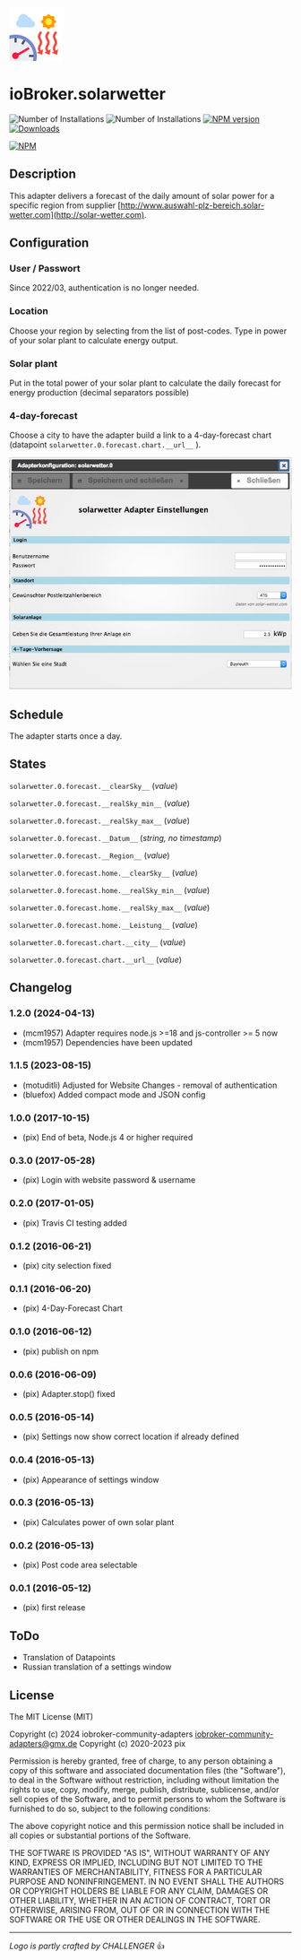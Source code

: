 ![Logo](admin/solarwetter.png)
# ioBroker.solarwetter

![Number of Installations](http://iobroker.live/badges/solarwetter-installed.svg) ![Number of Installations](http://iobroker.live/badges/solarwetter-stable.svg) [![NPM version](http://img.shields.io/npm/v/iobroker.solarwetter.svg)](https://www.npmjs.com/package/iobroker.solarwetter)
[![Downloads](https://img.shields.io/npm/dm/iobroker.solarwetter.svg)](https://www.npmjs.com/package/iobroker.solarwetter)

[![NPM](https://nodei.co/npm/iobroker.solarwetter.png?downloads=true)](https://nodei.co/npm/iobroker.solarwetter/)

## Description
This adapter delivers a forecast of the daily amount of solar power for a specific region from supplier [http://www.auswahl-plz-bereich.solar-wetter.com](http://solar-wetter.com). 

## Configuration
### User / Passwort
Since 2022/03, authentication is no longer needed.

### Location
Choose your region by selecting from the list of post-codes.
Type in power of your solar plant to calculate energy output.

### Solar plant
Put in the total power of your solar plant to calculate the daily forecast for energy production (decimal separators possible)

### 4-day-forecast
Choose a city to have the adapter build a link to a 4-day-forecast chart (datapoint `solarwetter.0.forecast.chart.__url__` ).

![alt text](img/solarwetterSettingScreenshot.jpg "Screenshot Settings")

## Schedule
The adapter starts once a day.

## States

`solarwetter.0.forecast.__clearSky__` (*value*)

`solarwetter.0.forecast.__realSky_min__` (*value*)

`solarwetter.0.forecast.__realSky_max__` (*value*)

`solarwetter.0.forecast.__Datum__`  (*string, no timestamp*)

`solarwetter.0.forecast.__Region__` (*value*)

`solarwetter.0.forecast.home.__clearSky__` (*value*)

`solarwetter.0.forecast.home.__realSky_min__` (*value*)

`solarwetter.0.forecast.home.__realSky_max__` (*value*)

`solarwetter.0.forecast.home.__Leistung__` (*value*)

`solarwetter.0.forecast.chart.__city__` (*value*)

`solarwetter.0.forecast.chart.__url__` (*value*)

## Changelog
<!--
    Placeholder for the next version (at the beginning of the line):
    ### **WORK IN PROGRESS**
-->
### 1.2.0 (2024-04-13)
* (mcm1957) Adapter requires node.js >=18 and js-controller >= 5 now
* (mcm1957) Dependencies have been updated

### 1.1.5 (2023-08-15)
* (motuditli) Adjusted for Website Changes - removal of authentication
* (bluefox) Added compact mode and JSON config

### 1.0.0 (2017-10-15)
* (pix) End of beta, Node.js 4 or higher required

### 0.3.0 (2017-05-28)
* (pix) Login with website password & username

### 0.2.0 (2017-01-05)
* (pix) Travis CI testing added

### 0.1.2 (2016-06-21)
* (pix) city selection fixed

### 0.1.1 (2016-06-20)
* (pix) 4-Day-Forecast Chart

### 0.1.0 (2016-06-12)
* (pix) publish on npm

### 0.0.6 (2016-06-09)
* (pix) Adapter.stop() fixed

### 0.0.5 (2016-05-14)
* (pix) Settings now show correct location if already defined

### 0.0.4 (2016-05-13)
* (pix) Appearance of settings window

### 0.0.3 (2016-05-13)
* (pix) Calculates power of own solar plant

### 0.0.2 (2016-05-13)
* (pix) Post code area selectable

### 0.0.1 (2016-05-12)
* (pix) first release

## ToDo
* Translation of Datapoints
* Russian translation of a settings window

## License

The MIT License (MIT)

Copyright (c) 2024 iobroker-community-adapters <iobroker-community-adapters@gmx.de>
Copyright (c) 2020-2023 pix

Permission is hereby granted, free of charge, to any person obtaining a copy
of this software and associated documentation files (the "Software"), to deal
in the Software without restriction, including without limitation the rights
to use, copy, modify, merge, publish, distribute, sublicense, and/or sell
copies of the Software, and to permit persons to whom the Software is
furnished to do so, subject to the following conditions:

The above copyright notice and this permission notice shall be included in all
copies or substantial portions of the Software.

THE SOFTWARE IS PROVIDED "AS IS", WITHOUT WARRANTY OF ANY KIND, EXPRESS OR
IMPLIED, INCLUDING BUT NOT LIMITED TO THE WARRANTIES OF MERCHANTABILITY,
FITNESS FOR A PARTICULAR PURPOSE AND NONINFRINGEMENT. IN NO EVENT SHALL THE
AUTHORS OR COPYRIGHT HOLDERS BE LIABLE FOR ANY CLAIM, DAMAGES OR OTHER
LIABILITY, WHETHER IN AN ACTION OF CONTRACT, TORT OR OTHERWISE, ARISING FROM,
OUT OF OR IN CONNECTION WITH THE SOFTWARE OR THE USE OR OTHER DEALINGS IN THE
SOFTWARE.

---
*Logo is partly crafted by CHALLENGER* :+1:
